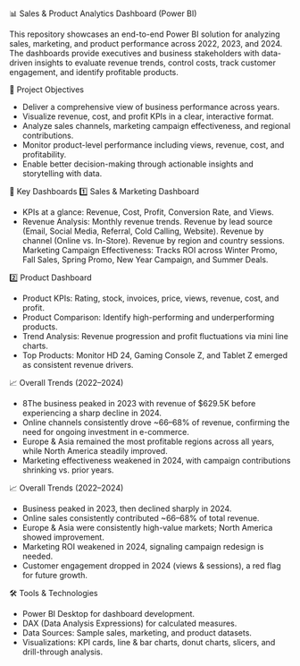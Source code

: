 📊 Sales & Product Analytics Dashboard (Power BI)

This repository showcases an end-to-end Power BI solution for analyzing sales, marketing, and product performance across 2022, 2023, and 2024.
The dashboards provide executives and business stakeholders with data-driven insights to evaluate revenue trends, control costs, track customer engagement, and identify profitable products.

🎯 Project Objectives

* Deliver a comprehensive view of business performance across years.
* Visualize revenue, cost, and profit KPIs in a clear, interactive format.
* Analyze sales channels, marketing campaign effectiveness, and regional contributions.
* Monitor product-level performance including views, revenue, cost, and profitability.
* Enable better decision-making through actionable insights and storytelling with data.

📌 Key Dashboards
1️⃣ Sales & Marketing Dashboard

* KPIs at a glance: Revenue, Cost, Profit, Conversion Rate, and Views.
* Revenue Analysis:
   Monthly revenue trends.
   Revenue by lead source (Email, Social Media, Referral, Cold Calling, Website).
   Revenue by channel (Online vs. In-Store).
   Revenue by region and country sessions.
   Marketing Campaign Effectiveness: Tracks ROI across Winter Promo, Fall Sales, Spring Promo, New Year Campaign, and Summer Deals.

2️⃣ Product Dashboard

* Product KPIs: Rating, stock, invoices, price, views, revenue, cost, and profit.
* Product Comparison: Identify high-performing and underperforming products.
* Trend Analysis: Revenue progression and profit fluctuations via mini line charts.
* Top Products: Monitor HD 24, Gaming Console Z, and Tablet Z emerged as consistent revenue drivers.


📈 Overall Trends (2022–2024)

* 8The business peaked in 2023 with revenue of $629.5K before experiencing a sharp decline in 2024.
* Online channels consistently drove ~66–68% of revenue, confirming the need for ongoing investment in e-commerce.
* Europe & Asia remained the most profitable regions across all years, while North America steadily improved.
* Marketing effectiveness weakened in 2024, with campaign contributions shrinking vs. prior years.

📈 Overall Trends (2022–2024)

* Business peaked in 2023, then declined sharply in 2024.
* Online sales consistently contributed ~66–68% of total revenue.
* Europe & Asia were consistently high-value markets; North America showed improvement.
* Marketing ROI weakened in 2024, signaling campaign redesign is needed.
* Customer engagement dropped in 2024 (views & sessions), a red flag for future growth.

🛠️ Tools & Technologies

* Power BI Desktop for dashboard development.
* DAX (Data Analysis Expressions) for calculated measures.
* Data Sources: Sample sales, marketing, and product datasets.
* Visualizations: KPI cards, line & bar charts, donut charts, slicers, and drill-through analysis.
